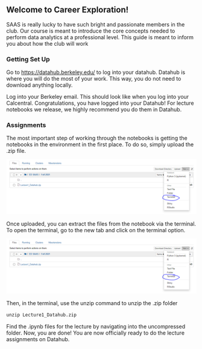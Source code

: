 ## Welcome to Career Exploration!

SAAS is really lucky to have such bright and passionate members in the club. Our course is meant to introduce the core concepts needed to perform data analytics at a professional level. This guide is meant to inform you about how the club will work 

### Getting Set Up

Go to https://datahub.berkeley.edu/ to log into your datahub. Datahub is where you will do the most of your work. This way, you do not need to download anything locally. 

Log into your Berkeley email. This should look like when you log into your Calcentral. Congratulations, you have logged into your Datahub! For lecture notebooks we release, we highly recommend you do them in Datahub.

### Assignments

The most important step of working through the notebooks is getting the notebooks in the environment in the first place. To do so, simply upload the .zip file.  

<img src="https://github.com/Mphan6139/Fall_2021_SAAS_CX/blob/c5035cade178fab67fc95c47b217737b1fc23941/docs/terminal.PNG" class="img-responsive" alt=""> </div>


Once uploaded, you can extract the files from the notebook via the terminal. To open the terminal, go to the new tab and click on the terminal option.

<img src="https://github.com/Mphan6139/Fall_2021_SAAS_CX/blob/c5035cade178fab67fc95c47b217737b1fc23941/docs/terminal.PNG" class="img-responsive" alt=""> </div>

Then, in the terminal, use the unzip command to unzip the .zip folder

```markdown
unzip Lecture1_Datahub.zip
```

Find the .ipynb files for the lecture by navigating into the uncompressed folder. Now, you are done! You are now officially ready to do the lecture assignments on Datahub.  
